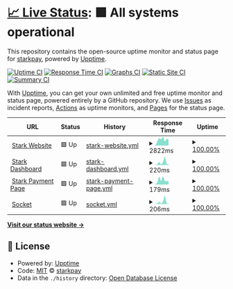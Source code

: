 # [📈 Live Status](https://starkpay.github.io/status): <!--live status--> **🟩 All systems operational**

This repository contains the open-source uptime monitor and status page for [starkpay](https://starkpayments.com/), powered by [Upptime](https://github.com/upptime/upptime).

[![Uptime CI](https://github.com/starkpay/status/workflows/Uptime%20CI/badge.svg)](https://github.com/starkpay/status/actions?query=workflow%3A%22Uptime+CI%22)
[![Response Time CI](https://github.com/starkpay/status/workflows/Response%20Time%20CI/badge.svg)](https://github.com/starkpay/status/actions?query=workflow%3A%22Response+Time+CI%22)
[![Graphs CI](https://github.com/starkpay/status/workflows/Graphs%20CI/badge.svg)](https://github.com/starkpay/status/actions?query=workflow%3A%22Graphs+CI%22)
[![Static Site CI](https://github.com/starkpay/status/workflows/Static%20Site%20CI/badge.svg)](https://github.com/starkpay/status/actions?query=workflow%3A%22Static+Site+CI%22)
[![Summary CI](https://github.com/starkpay/status/workflows/Summary%20CI/badge.svg)](https://github.com/starkpay/status/actions?query=workflow%3A%22Summary+CI%22)

With [Upptime](https://upptime.js.org), you can get your own unlimited and free uptime monitor and status page, powered entirely by a GitHub repository. We use [Issues](https://github.com/starkpay/status/issues) as incident reports, [Actions](https://github.com/starkpay/status/actions) as uptime monitors, and [Pages](https://starkpay.github.io/status) for the status page.

<!--start: status pages-->
<!-- This summary is generated by Upptime (https://github.com/upptime/upptime) -->
<!-- Do not edit this manually, your changes will be overwritten -->
<!-- prettier-ignore -->
| URL | Status | History | Response Time | Uptime |
| --- | ------ | ------- | ------------- | ------ |
| <img alt="" src="https://favicons.githubusercontent.com/starkpayments.com" height="13"> [Stark Website](https://starkpayments.com) | 🟩 Up | [stark-website.yml](https://github.com/starkpay/status/commits/HEAD/history/stark-website.yml) | <details><summary><img alt="Response time graph" src="./graphs/stark-website/response-time-week.png" height="20"> 2822ms</summary><br><a href="https://starkpay.github.io/status/history/stark-website"><img alt="Response time 3110" src="https://img.shields.io/endpoint?url=https%3A%2F%2Fraw.githubusercontent.com%2Fstarkpay%2Fstatus%2FHEAD%2Fapi%2Fstark-website%2Fresponse-time.json"></a><br><a href="https://starkpay.github.io/status/history/stark-website"><img alt="24-hour response time 2837" src="https://img.shields.io/endpoint?url=https%3A%2F%2Fraw.githubusercontent.com%2Fstarkpay%2Fstatus%2FHEAD%2Fapi%2Fstark-website%2Fresponse-time-day.json"></a><br><a href="https://starkpay.github.io/status/history/stark-website"><img alt="7-day response time 2822" src="https://img.shields.io/endpoint?url=https%3A%2F%2Fraw.githubusercontent.com%2Fstarkpay%2Fstatus%2FHEAD%2Fapi%2Fstark-website%2Fresponse-time-week.json"></a><br><a href="https://starkpay.github.io/status/history/stark-website"><img alt="30-day response time 3849" src="https://img.shields.io/endpoint?url=https%3A%2F%2Fraw.githubusercontent.com%2Fstarkpay%2Fstatus%2FHEAD%2Fapi%2Fstark-website%2Fresponse-time-month.json"></a><br><a href="https://starkpay.github.io/status/history/stark-website"><img alt="1-year response time 3110" src="https://img.shields.io/endpoint?url=https%3A%2F%2Fraw.githubusercontent.com%2Fstarkpay%2Fstatus%2FHEAD%2Fapi%2Fstark-website%2Fresponse-time-year.json"></a></details> | <details><summary><a href="https://starkpay.github.io/status/history/stark-website">100.00%</a></summary><a href="https://starkpay.github.io/status/history/stark-website"><img alt="All-time uptime 99.91%" src="https://img.shields.io/endpoint?url=https%3A%2F%2Fraw.githubusercontent.com%2Fstarkpay%2Fstatus%2FHEAD%2Fapi%2Fstark-website%2Fuptime.json"></a><br><a href="https://starkpay.github.io/status/history/stark-website"><img alt="24-hour uptime 100.00%" src="https://img.shields.io/endpoint?url=https%3A%2F%2Fraw.githubusercontent.com%2Fstarkpay%2Fstatus%2FHEAD%2Fapi%2Fstark-website%2Fuptime-day.json"></a><br><a href="https://starkpay.github.io/status/history/stark-website"><img alt="7-day uptime 100.00%" src="https://img.shields.io/endpoint?url=https%3A%2F%2Fraw.githubusercontent.com%2Fstarkpay%2Fstatus%2FHEAD%2Fapi%2Fstark-website%2Fuptime-week.json"></a><br><a href="https://starkpay.github.io/status/history/stark-website"><img alt="30-day uptime 99.41%" src="https://img.shields.io/endpoint?url=https%3A%2F%2Fraw.githubusercontent.com%2Fstarkpay%2Fstatus%2FHEAD%2Fapi%2Fstark-website%2Fuptime-month.json"></a><br><a href="https://starkpay.github.io/status/history/stark-website"><img alt="1-year uptime 99.91%" src="https://img.shields.io/endpoint?url=https%3A%2F%2Fraw.githubusercontent.com%2Fstarkpay%2Fstatus%2FHEAD%2Fapi%2Fstark-website%2Fuptime-year.json"></a></details>
| <img alt="" src="https://favicons.githubusercontent.com/dashboard.starkpayments.net" height="13"> [Stark Dashboard](https://dashboard.starkpayments.net/healthCheck) | 🟩 Up | [stark-dashboard.yml](https://github.com/starkpay/status/commits/HEAD/history/stark-dashboard.yml) | <details><summary><img alt="Response time graph" src="./graphs/stark-dashboard/response-time-week.png" height="20"> 220ms</summary><br><a href="https://starkpay.github.io/status/history/stark-dashboard"><img alt="Response time 184" src="https://img.shields.io/endpoint?url=https%3A%2F%2Fraw.githubusercontent.com%2Fstarkpay%2Fstatus%2FHEAD%2Fapi%2Fstark-dashboard%2Fresponse-time.json"></a><br><a href="https://starkpay.github.io/status/history/stark-dashboard"><img alt="24-hour response time 82" src="https://img.shields.io/endpoint?url=https%3A%2F%2Fraw.githubusercontent.com%2Fstarkpay%2Fstatus%2FHEAD%2Fapi%2Fstark-dashboard%2Fresponse-time-day.json"></a><br><a href="https://starkpay.github.io/status/history/stark-dashboard"><img alt="7-day response time 220" src="https://img.shields.io/endpoint?url=https%3A%2F%2Fraw.githubusercontent.com%2Fstarkpay%2Fstatus%2FHEAD%2Fapi%2Fstark-dashboard%2Fresponse-time-week.json"></a><br><a href="https://starkpay.github.io/status/history/stark-dashboard"><img alt="30-day response time 166" src="https://img.shields.io/endpoint?url=https%3A%2F%2Fraw.githubusercontent.com%2Fstarkpay%2Fstatus%2FHEAD%2Fapi%2Fstark-dashboard%2Fresponse-time-month.json"></a><br><a href="https://starkpay.github.io/status/history/stark-dashboard"><img alt="1-year response time 184" src="https://img.shields.io/endpoint?url=https%3A%2F%2Fraw.githubusercontent.com%2Fstarkpay%2Fstatus%2FHEAD%2Fapi%2Fstark-dashboard%2Fresponse-time-year.json"></a></details> | <details><summary><a href="https://starkpay.github.io/status/history/stark-dashboard">100.00%</a></summary><a href="https://starkpay.github.io/status/history/stark-dashboard"><img alt="All-time uptime 98.08%" src="https://img.shields.io/endpoint?url=https%3A%2F%2Fraw.githubusercontent.com%2Fstarkpay%2Fstatus%2FHEAD%2Fapi%2Fstark-dashboard%2Fuptime.json"></a><br><a href="https://starkpay.github.io/status/history/stark-dashboard"><img alt="24-hour uptime 100.00%" src="https://img.shields.io/endpoint?url=https%3A%2F%2Fraw.githubusercontent.com%2Fstarkpay%2Fstatus%2FHEAD%2Fapi%2Fstark-dashboard%2Fuptime-day.json"></a><br><a href="https://starkpay.github.io/status/history/stark-dashboard"><img alt="7-day uptime 100.00%" src="https://img.shields.io/endpoint?url=https%3A%2F%2Fraw.githubusercontent.com%2Fstarkpay%2Fstatus%2FHEAD%2Fapi%2Fstark-dashboard%2Fuptime-week.json"></a><br><a href="https://starkpay.github.io/status/history/stark-dashboard"><img alt="30-day uptime 100.00%" src="https://img.shields.io/endpoint?url=https%3A%2F%2Fraw.githubusercontent.com%2Fstarkpay%2Fstatus%2FHEAD%2Fapi%2Fstark-dashboard%2Fuptime-month.json"></a><br><a href="https://starkpay.github.io/status/history/stark-dashboard"><img alt="1-year uptime 98.08%" src="https://img.shields.io/endpoint?url=https%3A%2F%2Fraw.githubusercontent.com%2Fstarkpay%2Fstatus%2FHEAD%2Fapi%2Fstark-dashboard%2Fuptime-year.json"></a></details>
| <img alt="" src="https://favicons.githubusercontent.com/gateway.starkpayments.net" height="13"> [Stark Payment Page](https://gateway.starkpayments.net/) | 🟩 Up | [stark-payment-page.yml](https://github.com/starkpay/status/commits/HEAD/history/stark-payment-page.yml) | <details><summary><img alt="Response time graph" src="./graphs/stark-payment-page/response-time-week.png" height="20"> 179ms</summary><br><a href="https://starkpay.github.io/status/history/stark-payment-page"><img alt="Response time 236" src="https://img.shields.io/endpoint?url=https%3A%2F%2Fraw.githubusercontent.com%2Fstarkpay%2Fstatus%2FHEAD%2Fapi%2Fstark-payment-page%2Fresponse-time.json"></a><br><a href="https://starkpay.github.io/status/history/stark-payment-page"><img alt="24-hour response time 141" src="https://img.shields.io/endpoint?url=https%3A%2F%2Fraw.githubusercontent.com%2Fstarkpay%2Fstatus%2FHEAD%2Fapi%2Fstark-payment-page%2Fresponse-time-day.json"></a><br><a href="https://starkpay.github.io/status/history/stark-payment-page"><img alt="7-day response time 179" src="https://img.shields.io/endpoint?url=https%3A%2F%2Fraw.githubusercontent.com%2Fstarkpay%2Fstatus%2FHEAD%2Fapi%2Fstark-payment-page%2Fresponse-time-week.json"></a><br><a href="https://starkpay.github.io/status/history/stark-payment-page"><img alt="30-day response time 198" src="https://img.shields.io/endpoint?url=https%3A%2F%2Fraw.githubusercontent.com%2Fstarkpay%2Fstatus%2FHEAD%2Fapi%2Fstark-payment-page%2Fresponse-time-month.json"></a><br><a href="https://starkpay.github.io/status/history/stark-payment-page"><img alt="1-year response time 236" src="https://img.shields.io/endpoint?url=https%3A%2F%2Fraw.githubusercontent.com%2Fstarkpay%2Fstatus%2FHEAD%2Fapi%2Fstark-payment-page%2Fresponse-time-year.json"></a></details> | <details><summary><a href="https://starkpay.github.io/status/history/stark-payment-page">100.00%</a></summary><a href="https://starkpay.github.io/status/history/stark-payment-page"><img alt="All-time uptime 98.11%" src="https://img.shields.io/endpoint?url=https%3A%2F%2Fraw.githubusercontent.com%2Fstarkpay%2Fstatus%2FHEAD%2Fapi%2Fstark-payment-page%2Fuptime.json"></a><br><a href="https://starkpay.github.io/status/history/stark-payment-page"><img alt="24-hour uptime 100.00%" src="https://img.shields.io/endpoint?url=https%3A%2F%2Fraw.githubusercontent.com%2Fstarkpay%2Fstatus%2FHEAD%2Fapi%2Fstark-payment-page%2Fuptime-day.json"></a><br><a href="https://starkpay.github.io/status/history/stark-payment-page"><img alt="7-day uptime 100.00%" src="https://img.shields.io/endpoint?url=https%3A%2F%2Fraw.githubusercontent.com%2Fstarkpay%2Fstatus%2FHEAD%2Fapi%2Fstark-payment-page%2Fuptime-week.json"></a><br><a href="https://starkpay.github.io/status/history/stark-payment-page"><img alt="30-day uptime 100.00%" src="https://img.shields.io/endpoint?url=https%3A%2F%2Fraw.githubusercontent.com%2Fstarkpay%2Fstatus%2FHEAD%2Fapi%2Fstark-payment-page%2Fuptime-month.json"></a><br><a href="https://starkpay.github.io/status/history/stark-payment-page"><img alt="1-year uptime 98.11%" src="https://img.shields.io/endpoint?url=https%3A%2F%2Fraw.githubusercontent.com%2Fstarkpay%2Fstatus%2FHEAD%2Fapi%2Fstark-payment-page%2Fuptime-year.json"></a></details>
| <img alt="" src="https://favicons.githubusercontent.com/pay.starkpayments.net" height="13"> [Socket](https://pay.starkpayments.net:3001) | 🟩 Up | [socket.yml](https://github.com/starkpay/status/commits/HEAD/history/socket.yml) | <details><summary><img alt="Response time graph" src="./graphs/socket/response-time-week.png" height="20"> 206ms</summary><br><a href="https://starkpay.github.io/status/history/socket"><img alt="Response time 136" src="https://img.shields.io/endpoint?url=https%3A%2F%2Fraw.githubusercontent.com%2Fstarkpay%2Fstatus%2FHEAD%2Fapi%2Fsocket%2Fresponse-time.json"></a><br><a href="https://starkpay.github.io/status/history/socket"><img alt="24-hour response time 26" src="https://img.shields.io/endpoint?url=https%3A%2F%2Fraw.githubusercontent.com%2Fstarkpay%2Fstatus%2FHEAD%2Fapi%2Fsocket%2Fresponse-time-day.json"></a><br><a href="https://starkpay.github.io/status/history/socket"><img alt="7-day response time 206" src="https://img.shields.io/endpoint?url=https%3A%2F%2Fraw.githubusercontent.com%2Fstarkpay%2Fstatus%2FHEAD%2Fapi%2Fsocket%2Fresponse-time-week.json"></a><br><a href="https://starkpay.github.io/status/history/socket"><img alt="30-day response time 140" src="https://img.shields.io/endpoint?url=https%3A%2F%2Fraw.githubusercontent.com%2Fstarkpay%2Fstatus%2FHEAD%2Fapi%2Fsocket%2Fresponse-time-month.json"></a><br><a href="https://starkpay.github.io/status/history/socket"><img alt="1-year response time 136" src="https://img.shields.io/endpoint?url=https%3A%2F%2Fraw.githubusercontent.com%2Fstarkpay%2Fstatus%2FHEAD%2Fapi%2Fsocket%2Fresponse-time-year.json"></a></details> | <details><summary><a href="https://starkpay.github.io/status/history/socket">100.00%</a></summary><a href="https://starkpay.github.io/status/history/socket"><img alt="All-time uptime 98.02%" src="https://img.shields.io/endpoint?url=https%3A%2F%2Fraw.githubusercontent.com%2Fstarkpay%2Fstatus%2FHEAD%2Fapi%2Fsocket%2Fuptime.json"></a><br><a href="https://starkpay.github.io/status/history/socket"><img alt="24-hour uptime 100.00%" src="https://img.shields.io/endpoint?url=https%3A%2F%2Fraw.githubusercontent.com%2Fstarkpay%2Fstatus%2FHEAD%2Fapi%2Fsocket%2Fuptime-day.json"></a><br><a href="https://starkpay.github.io/status/history/socket"><img alt="7-day uptime 100.00%" src="https://img.shields.io/endpoint?url=https%3A%2F%2Fraw.githubusercontent.com%2Fstarkpay%2Fstatus%2FHEAD%2Fapi%2Fsocket%2Fuptime-week.json"></a><br><a href="https://starkpay.github.io/status/history/socket"><img alt="30-day uptime 100.00%" src="https://img.shields.io/endpoint?url=https%3A%2F%2Fraw.githubusercontent.com%2Fstarkpay%2Fstatus%2FHEAD%2Fapi%2Fsocket%2Fuptime-month.json"></a><br><a href="https://starkpay.github.io/status/history/socket"><img alt="1-year uptime 98.02%" src="https://img.shields.io/endpoint?url=https%3A%2F%2Fraw.githubusercontent.com%2Fstarkpay%2Fstatus%2FHEAD%2Fapi%2Fsocket%2Fuptime-year.json"></a></details>

<!--end: status pages-->

[**Visit our status website →**](https://starkpay.github.io/status)

## 📄 License

- Powered by: [Upptime](https://github.com/upptime/upptime)
- Code: [MIT](./LICENSE) © [starkpay](https://starkpayments.com/)
- Data in the `./history` directory: [Open Database License](https://opendatacommons.org/licenses/odbl/1-0/)
